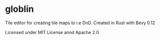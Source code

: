 # globlin
Tile editor for creating tile maps to i.e DnD. Created in Rust with Bevy 0.12

Licensed under MIT License annd Apache 2.0
